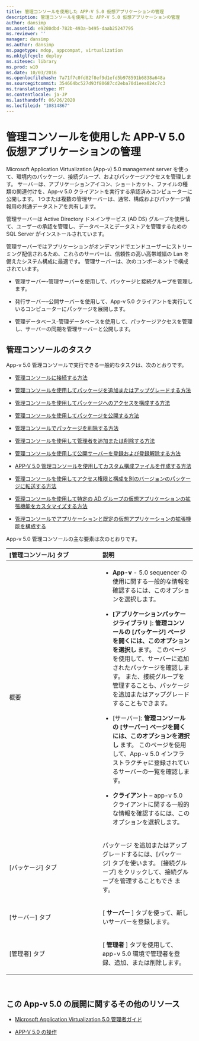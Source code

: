 ```yaml
---
title: 管理コンソールを使用した APP-V 5.0 仮想アプリケーションの管理
description: 管理コンソールを使用した APP-V 5.0 仮想アプリケーションの管理
author: dansimp
ms.assetid: e9280dbd-782b-493a-b495-daab25247795
ms.reviewer: ''
manager: dansimp
ms.author: dansimp
ms.pagetype: mdop, appcompat, virtualization
ms.mktglfcycl: deploy
ms.sitesec: library
ms.prod: w10
ms.date: 10/03/2016
ms.openlocfilehash: 7a71f7c0fd82f8ef9d1efd5b978591b6838a648a
ms.sourcegitcommit: 354664bc527d93f80687cd2eba70d1eea024c7c3
ms.translationtype: MT
ms.contentlocale: ja-JP
ms.lasthandoff: 06/26/2020
ms.locfileid: "10814867"
---
```

# 管理コンソールを使用した APP-V 5.0 仮想アプリケーションの管理


Microsoft Application Virtualization (App-v) 5.0 management server を使って、環境内のパッケージ、接続グループ、およびパッケージアクセスを管理します。 サーバーは、アプリケーションアイコン、ショートカット、ファイルの種類の関連付けを、App-v 5.0 クライアントを実行する承認済みコンピューターに公開します。 1つまたは複数の管理サーバーは、通常、構成およびパッケージ情報用の共通データストアを共有します。

管理サーバーは Active Directory ドメインサービス (AD DS) グループを使用して、ユーザーの承認を管理し、データベースとデータストアを管理するための SQL Server がインストールされています。

管理サーバーではアプリケーションがオンデマンドでエンドユーザーにストリーミング配信されるため、これらのサーバーは、信頼性の高い高帯域幅の Lan を備えたシステム構成に最適です。 管理サーバーは、次のコンポーネントで構成されています。

-   管理サーバー-管理サーバーを使用して、パッケージと接続グループを管理します。

-   発行サーバー–公開サーバーを使用して、App-v 5.0 クライアントを実行しているコンピューターにパッケージを展開します。

-   管理データベース-管理データベースを使用して、パッケージアクセスを管理し、サーバーの同期を管理サーバーと公開します。

## 管理コンソールのタスク


App-v 5.0 管理コンソールで実行できる一般的なタスクは、次のとおりです。

-   [管理コンソールに接続する方法](how-to-connect-to-the-management-console-beta.md)

-   [管理コンソールを使用してパッケージを追加またはアップグレードする方法](how-to-add-or-upgrade-packages-by-using-the-management-console-beta-gb18030.md)

-   [管理コンソールを使用してパッケージへのアクセスを構成する方法](how-to-configure-access-to-packages-by-using-the-management-console-50.md)

-   [管理コンソールを使用してパッケージを公開する方法](how-to-publish-a-package-by-using-the-management-console-50.md)

-   [管理コンソールでパッケージを削除する方法](how-to-delete-a-package-in-the-management-console-beta.md)

-   [管理コンソールを使用して管理者を追加または削除する方法](how-to-add-or-remove-an-administrator-by-using-the-management-console.md)

-   [管理コンソールを使用して公開サーバーを登録および登録解除する方法](how-to-register-and-unregister-a-publishing-server-by-using-the-management-console.md)

-   [APP-V 5.0 管理コンソールを使用してカスタム構成ファイルを作成する方法](how-to-create-a-custom-configuration-file-by-using-the-app-v-50-management-console.md)

-   [管理コンソールを使用してアクセス権限と構成を別のバージョンのパッケージに転送する方法](how-to-transfer-access-and-configurations-to-another-version-of-a-package-by-using-the-management-console.md)

-   [管理コンソールを使用して特定の AD グループの仮想アプリケーションの拡張機能をカスタマイズする方法](how-to-customize-virtual-applications-extensions-for-a-specific-ad-group-by-using-the-management-console.md)

-   [管理コンソールでアプリケーションと既定の仮想アプリケーションの拡張機能を構成する](configure-applications-and-default-virtual-application-extensions-in-management-console.md)

App-v 5.0 管理コンソールの主な要素は次のとおりです。

<table>
<colgroup>
<col width="50%" />
<col width="50%" />
</colgroup>
<thead>
<tr class="header">
<th align="left">[管理コンソール] タブ</th>
<th align="left">説明</th>
</tr>
</thead>
<tbody>
<tr class="odd">
<td align="left"><p>概要</p></td>
<td align="left"><p></p>
<ul>
<li><p><strong>App-v </strong> - 5.0 sequencer の使用に関する一般的な情報を確認するには、このオプションを選択します。</p></li>
<li><p><strong>[アプリケーションパッケージライブラリ </strong> ]: <strong> 管理コンソールの [パッケージ] ページを開くには、このオプションを選択し </strong> ます。 このページを使用して、サーバーに追加されたパッケージを確認します。 また、接続グループを管理することも、パッケージを追加またはアップグレードすることもできます。</p></li>
<li><p><strong></strong>[サーバー]: <strong> 管理コンソールの [サーバー] ページを開くには、このオプションを選択し </strong> ます。 このページを使用して、App-v 5.0 インフラストラクチャに登録されているサーバーの一覧を確認します。</p></li>
<li><p><strong>クライアント </strong> – app-v 5.0 クライアントに関する一般的な情報を確認するには、このオプションを選択します。</p></li>
</ul></td>
</tr>
<tr class="even">
<td align="left"><p>[パッケージ] タブ</p></td>
<td align="left"><p>パッケージ <strong> </strong> を追加またはアップグレードするには、[パッケージ] タブを使います。 [接続グループ] をクリックして、接続グループを管理することもでき <strong> </strong> ます。</p></td>
</tr>
<tr class="odd">
<td align="left"><p>[サーバー] タブ</p></td>
<td align="left"><p>[ <strong> サーバー </strong> ] タブを使って、新しいサーバーを登録します。</p></td>
</tr>
<tr class="even">
<td align="left"><p>[管理者] タブ</p></td>
<td align="left"><p>[ <strong> 管理者 </strong> ] タブを使用して、app-v 5.0 環境で管理者を登録、追加、または削除します。</p></td>
</tr>
</tbody>
</table>

 






## <a href="" id="other-resources-for-this-app-v-5-0-deployment-"></a>この App-v 5.0 の展開に関するその他のリソース


-   [Microsoft Application Virtualization 5.0 管理者ガイド](microsoft-application-virtualization-50-administrators-guide.md)

-   [APP-V 5.0 の操作](operations-for-app-v-50.md)

 

 





